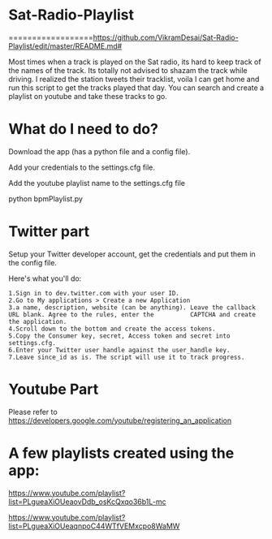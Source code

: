 # Sat-Radio-Playlist #
==================https://github.com/VikramDesai/Sat-Radio-Playlist/edit/master/README.md#

Most times when a track is played on the Sat radio, its hard to keep track of the names of the track. Its totally not advised to shazam the track while driving. I realized the station tweets their tracklist, voila I can get home and run this script to get the tracks played that day. You can search and create a playlist on youtube and take these tracks to go.


# What do I need to do?

Download the app (has a python file and a config file).

Add your credentials to the settings.cfg file.

Add the youtube playlist name to the settings.cfg file

python bpmPlaylist.py

# Twitter part

Setup your Twitter developer account, get the credentials and put them in the config file.

Here's what you'll do:

    1.Sign in to dev.twitter.com with your user ID.
    2.Go to My applications > Create a new Application
    3.a name, description, website (can be anything). Leave the callback URL blank. Agree to the rules, enter the          CAPTCHA and create the application.
    4.Scroll down to the bottom and create the access tokens.
    5.Copy the Consumer key, secret, Access token and secret into settings.cfg.
    6.Enter your Twitter user handle against the user_handle key.
    7.Leave since_id as is. The script will use it to track progress.

# Youtube Part

Please refer to https://developers.google.com/youtube/registering_an_application

#  A few playlists created using the app:

https://www.youtube.com/playlist?list=PLgueaXiOUeaovDdb_osKcQxqo36b1L-mc

https://www.youtube.com/playlist?list=PLgueaXiOUeaqnpoC44WTfVEMxcpo8WaMW
